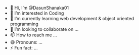 - 👋 Hi, I’m @DasunShanaka01
- 👀 I’m interested in Coding
- 🌱 I’m currently learning web development & object oriented programming 
- 💞️ I’m looking to collaborate on ...
- 📫 How to reach me ...
- 😄 Pronouns: ...
- ⚡ Fun fact: ...

<!---
DasunShanaka01/DasunShanaka01 is a ✨ special ✨ repository because its `README.md` (this file) appears on your GitHub profile.
You can click the Preview link to take a look at your changes.
--->
